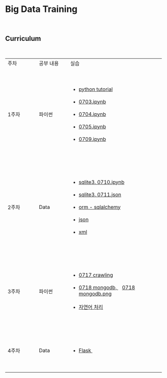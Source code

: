 
# Big Data Training

<br>

## Curriculum
<table>
<tr>
   <td width=20%>주차</td>
   <td width=20%>공부 내용</td>
   <td width=60%>실습</td>
   </tr>
   <tr>
   <td>1주자</td>
   <td>파이썬</td>
   <td>
   <ul>
   <li>
     <a href="https://github.com/gmldusdkwk/Big-Data/tree/master/Python_Tutorial">python tutorial</a>
   </li>
   <li>
     <a href="https://github.com/gmldusdkwk/Big-Data/blob/master/0703.ipynb">0703.ipynb</a>
   </li>
   <li>
     <a href="https://github.com/gmldusdkwk/Big-Data/blob/master/0704.ipynb">0704.ipynb</a>
   </li>
   <li>
     <a href = "https://github.com/gmldusdkwk/Big-Data/blob/master/0705.ipynb">0705.ipynb</a>
   </li>
   <li>
     <a href = "https://github.com/gmldusdkwk/Big-Data/blob/master/0709.ipynb">0709.ipynb</a>
   </li>
   </ul>
   </td>
   </tr>
   
   <tr>
   <td>2주차</td>
   <td>Data</td>
   <td>
   <ul>
   <li>
     <a href='https://github.com/gmldusdkwk/Big-Data/blob/master/0710_sqlite3.ipynb'>sqlite3. 0710.ipynb</a>
   </li>
   <li>
     <a href='https://github.com/gmldusdkwk/Big-Data/blob/master/0711.json'>sqlite3. 0711.json</a>
   </li>
   <li>
     <a href='https://github.com/gmldusdkwk/Big-Data/tree/master/ORM-sqlalchemy'>orm - sqlalchemy</a>
   </li>
   <li>
     <a href='https://github.com/gmldusdkwk/Big-Data/blob/master/0713_JSON.ipynb'>json</a>
   </li>
   <li>
     <a href='https://github.com/gmldusdkwk/Big-Data/blob/master/0713_XML.ipynb'>xml</a>
   </li>
   </ul>
   </td>
   </tr>
   
   <tr>
   <td>3주차</td>
   <td>파이썬</td>
   <td>
   <ul>
   <li>
     <a href='https://github.com/gmldusdkwk/Big-Data/blob/master/0717.ipynb'>0717 crawling</a>
   </li>
   <li>
     <a href='https://github.com/gmldusdkwk/Big-Data/blob/master/0718.ipynb'>0718 mongodb, </a>
   <a href='https://github.com/gmldusdkwk/Big-Data/blob/master/0718_mongodb.png'>0718 mongodb.png</a>
   </li>
   <li>
     <a href=''>자연어 처리</a>
   </li>
   </ul>
   </td>
   </tr>
   
   <tr>
   <td>4주차</td>
   <td>Data</td>
   <td>
   <ul>
   <li>
     <a href='https://github.com/gmldusdkwk/Big-Data/tree/master/0723'>Flask </a>
   </li>
   </ul>
   </td>
   </tr>
   
   </table>
   
   
   <br>
